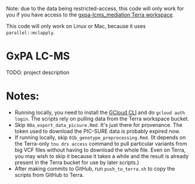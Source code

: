 Note: due to the data being restricted-access, this code will only work for you if you have access to the [gxpa-lcms_mediation Terra workspace](https://app.terra.bio/#workspaces/mgb-KEW-K01-GCP/gxpa-lcms-mediation/analyses).

This code will only work on Linux or Mac, because it uses `parallel::mclapply`.

# GxPA LC-MS
TODO: project description

# Notes:
* Running locally, you need to install the [GCloud CLI](https://cloud.google.com/sdk/docs/install) and do `gcloud auth login`. The scripts rely on pulling data from the Terra workspace bucket.
* Skip `00a_export_data_picsure.Rmd`. It's just there for provenance. The token used to download the PIC-SURE data is probably expired now.
* If running locally, skip `01b_genotype_preprocessing.Rmd`. (It depends on the Terra-only `tnu drs access` command to pull particular variants from big VCF files without having to download the whole file. Even on Terra, you may wish to skip it because it takes a while and the result is already present in the Terra bucket for use by later scripts.)
* After making commits to GitHub, run `push_to_terra.sh` to copy the scripts from GitHub to Terra.
